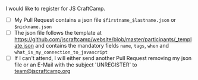 I would like to register for JS CraftCamp.
- [ ] My Pull Request contains a json file `$firstname_$lastname.json` or `$nickname.json`
- [ ] The json file follows the template at https://github.com/jscraftcamp/website/blob/master/participants/_template.json and contains the mandatory fields `name`, `tags`, `when` and `what_is_my_connection_to_javascript`
- [ ] If I can't attend, I will either send another Pull Request removing my json file or an E-Mail with the subject 'UNREGISTER' to team@jscraftcamp.org
